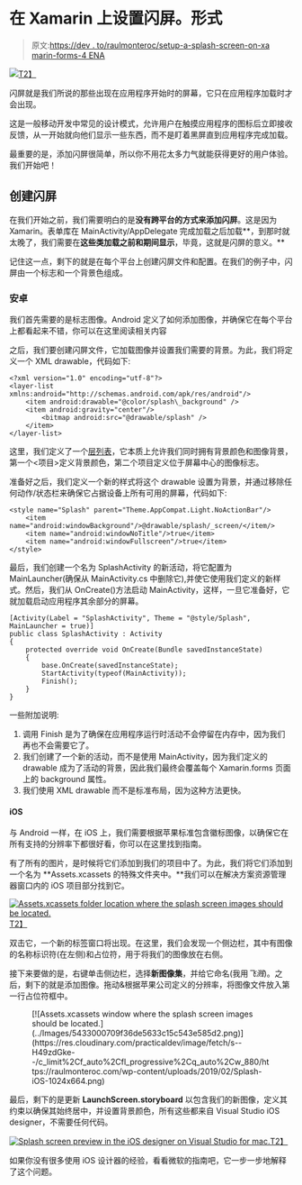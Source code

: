# 在 Xamarin 上设置闪屏。形式

> 原文:[https://dev . to/raulmonteroc/setup-a-splash-screen-on-xa marin-forms-4 ENA](https://dev.to/raulmonteroc/setup-a-splash-screen-on-xamarin-forms-4ena)

[![](../Images/dbfb1e124323d26ada430cea0cc551b8.png)T2】](https://res.cloudinary.com/practicaldev/image/fetch/s--nsPMB74Y--/c_limit%2Cf_auto%2Cfl_progressive%2Cq_auto%2Cw_880/https://raulmonteroc.com/wp-content/uploads/2019/02/Splash-Screen-banner.png)

闪屏就是我们所说的那些出现在应用程序开始时的屏幕，它只在应用程序加载时才会出现。

这是一般移动开发中常见的设计模式，允许用户在触摸应用程序的图标后立即接收反馈，从一开始就向他们显示一些东西，而不是盯着黑屏直到应用程序完成加载。

最重要的是，添加闪屏很简单，所以你不用花太多力气就能获得更好的用户体验。我们开始吧！

## [](#creating-a-splashscreen)创建闪屏

在我们开始之前，我们需要明白的是**没有跨平台的方式来添加闪屏**。这是因为 Xamarin。表单库在 MainActivity/AppDelegate 完成加载之后加载**，到那时就太晚了，我们需要在**这些类加载之前和期间显示**，毕竟，这就是闪屏的意义。**

记住这一点，剩下的就是在每个平台上创建闪屏文件和配置。在我们的例子中，闪屏由一个标志和一个背景色组成。

### [](#android)安卓

我们首先需要的是标志图像。Android 定义了如何添加图像，并确保它在每个平台上都看起来不错，你可以在这里阅读相关内容

之后，我们要创建闪屏文件，它加载图像并设置我们需要的背景。为此，我们将定义一个 XML drawable，代码如下:

```
<?xml version="1.0" encoding="utf-8"?>
<layer-list xmlns:android="http://schemas.android.com/apk/res/android"/>
    <item android:drawable="@color/splash\_background" />
    <item android:gravity="center"/> 
        <bitmap android:src="@drawable/splash" />
    </item>
</layer-list> 
```

这里，我们定义了一个[层列表](https://developer.android.com/guide/topics/resources/drawable-resource#LayerList)，它本质上允许我们同时拥有背景颜色和图像背景，第一个<项目>定义背景颜色，第二个项目定义位于屏幕中心的图像标志。

准备好之后，我们定义一个新的样式将这个 drawable 设置为背景，并通过移除任何动作/状态栏来确保它占据设备上所有可用的屏幕，代码如下:

```
<style name="Splash" parent="Theme.AppCompat.Light.NoActionBar"/>
    <item name="android:windowBackground"/>@drawable/splash/_screen/</item/>
    <item name="android:windowNoTitle"/>true</item>
    <item name="android:windowFullscreen"/>true</item> 
</style> 
```

最后，我们创建一个名为 SplashActivity 的新活动，将它配置为 MainLauncher(确保从 MainActivity.cs 中删除它),并使它使用我们定义的新样式。然后，我们从 OnCreate()方法启动 MainActivity，这样，一旦它准备好，它就加载启动应用程序其余部分的屏幕。

```
[Activity(Label = "SplashActivity", Theme = "@style/Splash", MainLauncher = true)] 
public class SplashActivity : Activity 
{ 
    protected override void OnCreate(Bundle savedInstanceState) 
    { 
        base.OnCreate(savedInstanceState); 
        StartActivity(typeof(MainActivity)); 
        Finish(); 
    } 
} 
```

一些附加说明:

1.  调用 Finish 是为了确保在应用程序运行时活动不会停留在内存中，因为我们再也不会需要它了。
2.  我们创建了一个新的活动，而不是使用 MainActivity，因为我们定义的 drawable 成为了活动的背景，因此我们最终会覆盖每个 Xamarin.forms 页面上的 background 属性。
3.  我们使用 XML drawable 而不是标准布局，因为这种方法更快。

#### [](#ios)iOS

与 Android 一样，在 iOS 上，我们需要根据苹果标准包含徽标图像，以确保它在所有支持的分辨率下都很好看，你可以在这里找到指南。

有了所有的图片，是时候将它们添加到我们的项目中了。为此，我们将它们添加到一个名为 **Assets.xcassets 的特殊文件夹中。**我们可以在解决方案资源管理器窗口内的 iOS 项目部分找到它。

[![Assets.xcassets folder location where the splash screen images should be located.](../Images/24a081897664a905f3023345548d453b.png)T2】](https://res.cloudinary.com/practicaldev/image/fetch/s--Dag7D9hM--/c_limit%2Cf_auto%2Cfl_progressive%2Cq_auto%2Cw_880/https://raulmonteroc.com/wp-content/uploads/2019/02/Assets.png)

双击它，一个新的标签窗口将出现。在这里，我们会发现一个侧边栏，其中有图像的名称标识符(在左侧)和占位符，用于将我们的图像放在右侧。

接下来要做的是，右键单击侧边栏，选择**新图像集**，并给它命名(我用*飞溅*)。之后，剩下的就是添加图像。拖动&根据苹果公司定义的分辨率，将图像文件放入第一行占位符框中。

<figure>[![Assets.xcassets window where the splash screen images should be located.](../Images/5433000709f36de5633c15c543e585d2.png)](https://res.cloudinary.com/practicaldev/image/fetch/s--H49zdGke--/c_limit%2Cf_auto%2Cfl_progressive%2Cq_auto%2Cw_880/https://raulmonteroc.com/wp-content/uploads/2019/02/Splash-iOS-1024x664.png) 

<figcaption>
</figcaption>

</figure>

最后，剩下的是更新 **LaunchScreen.storyboard** 以包含我们的新图像，定义其约束以确保其始终居中，并设置背景颜色，所有这些都来自 Visual Studio iOS designer，不需要任何代码。

[![Splash screen preview in the iOS designer on Visual Studio for mac.](../Images/aad1e72aece42c1576062685abdc9f34.png)T2】](https://res.cloudinary.com/practicaldev/image/fetch/s--4qvI5oKN--/c_limit%2Cf_auto%2Cfl_progressive%2Cq_auto%2Cw_880/https://raulmonteroc.com/wp-content/uploads/2019/02/Splash-storyboard-1024x664.png)

如果你没有很多使用 iOS 设计器的经验，看看微软的指南吧，它一步一步地解释了这个问题。